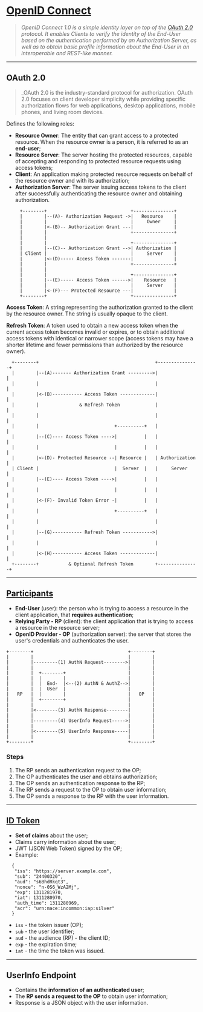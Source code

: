 # [OpenID Connect](https://openid.net/connect/)

> _OpenID Connect 1.0 is a simple identity layer on top of the [OAuth 2.0](https://www.rfc-editor.org/rfc/rfc6749) protocol. It enables Clients to verify the identity of the End-User based on the authentication performed by an Authorization Server, as well as to obtain basic profile information about the End-User in an interoperable and REST-like manner._

---


## OAuth 2.0

> _OAuth 2.0 is the industry-standard protocol for authorization. OAuth 2.0 focuses on client developer simplicity while providing specific authorization flows for web applications, desktop applications, mobile phones, and living room devices.

Defines the following roles:

* **Resource Owner**: The entity that can grant access to a protected resource. When the resource owner is a person, it is referred to as an **end-user**;
* **Resource Server**: The server hosting the protected resources, capable of accepting and responding to protected resource requests using access tokens;
* **Client**: An application making protected resource requests on behalf of the resource owner and with its authorization;
* **Authorization Server**: The server issuing access tokens to the client after successfully authenticating the resource owner and obtaining authorization.

```
     +--------+                               +---------------+
     |        |--(A)- Authorization Request ->|   Resource    |
     |        |                               |     Owner     |
     |        |<-(B)-- Authorization Grant ---|               |
     |        |                               +---------------+
     |        |
     |        |                               +---------------+
     |        |--(C)-- Authorization Grant -->| Authorization |
     | Client |                               |     Server    |
     |        |<-(D)----- Access Token -------|               |
     |        |                               +---------------+
     |        |
     |        |                               +---------------+
     |        |--(E)----- Access Token ------>|    Resource   |
     |        |                               |     Server    |
     |        |<-(F)--- Protected Resource ---|               |
     +--------+                               +---------------+
```

**Access Token**: A string representing the authorization granted to the client by the resource owner. The string is usually opaque to the client.

**Refresh Token**: A token used to obtain a new access token when the current access token becomes invalid or expires, or to obtain additional access tokens with identical or narrower scope (access tokens may have a shorter lifetime and fewer permissions than authorized by the resource owner).

```
  +--------+                                           +---------------+
  |        |--(A)------- Authorization Grant --------->|               |
  |        |                                           |               |
  |        |<-(B)----------- Access Token -------------|               |
  |        |               & Refresh Token             |               |
  |        |                                           |               |
  |        |                            +----------+   |               |
  |        |--(C)---- Access Token ---->|          |   |               |
  |        |                            |          |   |               |
  |        |<-(D)- Protected Resource --| Resource |   | Authorization |
  | Client |                            |  Server  |   |     Server    |
  |        |--(E)---- Access Token ---->|          |   |               |
  |        |                            |          |   |               |
  |        |<-(F)- Invalid Token Error -|          |   |               |
  |        |                            +----------+   |               |
  |        |                                           |               |
  |        |--(G)----------- Refresh Token ----------->|               |
  |        |                                           |               |
  |        |<-(H)----------- Access Token -------------|               |
  +--------+           & Optional Refresh Token        +---------------+
```

---

## [Participants](https://openid.net/specs/openid-connect-core-1_0.html#Overview)

* **End-User** (user): the person who is trying to access a resource in the client application, that **requires authentication**;
* **Relying Party - RP** (client): the client application that is trying to access a resource in the resource server;
* **OpenID Provider - OP** (authorization server): the server that stores the user's credentials and authenticates the user.

<!--Add image-->
```
+--------+                                   +--------+
|        |                                   |        |
|        |---------(1) AuthN Request-------->|        |
|        |                                   |        |
|        |  +--------+                       |        |
|        |  |        |                       |        |
|        |  |  End-  |<--(2) AuthN & AuthZ-->|        |
|        |  |  User  |                       |        |
|   RP   |  |        |                       |   OP   |
|        |  +--------+                       |        |
|        |                                   |        |
|        |<--------(3) AuthN Response--------|        |
|        |                                   |        |
|        |---------(4) UserInfo Request----->|        |
|        |                                   |        |
|        |<--------(5) UserInfo Response-----|        |
|        |                                   |        |
+--------+                                   +--------+
```

### Steps

1. The RP sends an authentication request to the OP;
2. The OP authenticates the user and obtains authorization;
3. The OP sends an authentication response to the RP;
4. The RP sends a request to the OP to obtain user information;
5. The OP sends a response to the RP with the user information.

---

## [ID Token](https://openid.net/specs/openid-connect-core-1_0.html#IDToken)

* **Set of claims** about the user;
* Claims carry information about the user;
* JWT (JSON Web Token) signed by the OP;
* Example:

```
  {
   "iss": "https://server.example.com",
   "sub": "24400320",
   "aud": "s6BhdRkqt3",
   "nonce": "n-0S6_WzA2Mj",
   "exp": 1311281970,
   "iat": 1311280970,
   "auth_time": 1311280969,
   "acr": "urn:mace:incommon:iap:silver"
  }
```   

* `iss` - the token issuer (OP);
* `sub` - the user identifier;
* `aud` - the audience (RP) - the client ID;
* `exp` - the expiration time;
* `iat` - the time the token was issued.

---

## UserInfo Endpoint

* Contains the **information of an authenticated user**;
* The **RP sends a request to the OP** to obtain user information;
* Response is a JSON object with the user information.